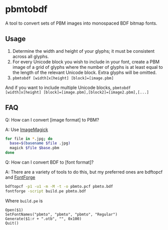# pbmtobdf
A tool to convert sets of PBM images into monospaced BDF bitmap fonts.
## Usage
1. Determine the width and height of your glyphs; it must be consistent across all glyphs.
2. For every Unicode block you wish to include in your font, create a PBM image of a grid of glyphs where the number of glyphs is at least equal to the length of the relevant Unicode block. Extra glyphs will be omitted.
3. `pbmtobdf [width]x[height] [block]=[image.pbm]`

And if you want to include multiple Unicode blocks,
`pbmtobdf [width]x[height] [block]=[image.pbm],[block2]=[image2.pbm],[...]`
## FAQ
Q: How can I convert \[image format\] to PBM?

A: Use [ImageMagick](https://imagemagick.org/index.php)
```bash
for file in *.jpg; do
  base=$(basename $file .jpg)
  magick $file $base.pbm
done
```
Q: How can I convert BDF to \[font format\]?

A: There are a variety of tools to do this, but my preferred ones are bdftopcf and [FontForge](https://fontforge.org/en-US/)
```bash
bdftopcf -p1 -u1 -m -M -t -o pbmto.pcf pbmto.bdf
fontforge -script build.pe pbmto.bdf
```
Where `build.pe` is
```
Open($1)
SetFontNames("pbmto", "pbmto", "pbmto", "Regular")
Generate($1:r + ".otb", "", 0x100)
Quit()
```
